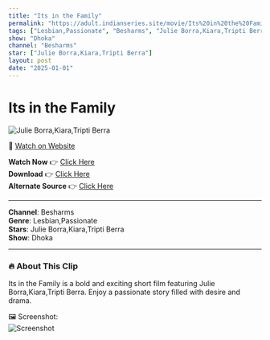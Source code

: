 ```yaml
---
title: "Its in the Family"
permalink: "https://adult.indianseries.site/movie/Its%20in%20the%20Family"
tags: ["Lesbian,Passionate", "Besharms", "Julie Borra,Kiara,Tripti Berra"]
show: "Dhoka"
channel: "Besharms"
star: ["Julie Borra,Kiara,Tripti Berra"]
layout: post
date: "2025-01-01"
---
```


# Its in the Family

![Julie Borra,Kiara,Tripti Berra](https://shorts.desisins.com/wp-content/uploads/2024/02/Orgy-At-Its-Best-DesiSins.com_.jpg)

🔗 [Watch on Website](https://adult.indianseries.site/movie/Its%20in%20the%20Family)

**Watch Now** 👉 [Click Here](https://adult.indianseries.site/movie/Its%20in%20the%20Family)  
**Download** 👉 [Click Here](https://adult.indianseries.site/movie/Its%20in%20the%20Family)  
**Alternate Source** 👉 [Click Here](https://adult.indianseries.site/movie/Its%20in%20the%20Family)

---

**Channel**: Besharms  
**Genre**: Lesbian,Passionate  
**Stars**: Julie Borra,Kiara,Tripti Berra  
**Show**: Dhoka

---

### 🔥 About This Clip

Its in the Family is a bold and exciting short film featuring Julie Borra,Kiara,Tripti Berra. Enjoy a passionate story filled with desire and drama.
 
🖼️ Screenshot:  
![Screenshot](https://shorts.desisins.com/wp-content/uploads/2024/02/Orgy-At-Its-Best-DesiSins.com_.jpg)

